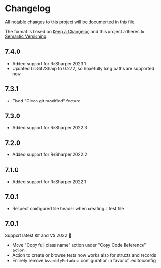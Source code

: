 # Changelog
All notable changes to this project will be documented in this file.

The format is based on [Keep a Changelog](http://keepachangelog.com/en/1.0.0/)
and this project adheres to [Semantic Versioning](http://semver.org/spec/v2.0.0.html).

## 7.4.0

- Added support for ReSharper 2023.1
- Updated LibGit2Sharp to 0.27.2, so hopefully long paths are supported now

## 7.3.1
- Fixed "Clean git modified" feature

## 7.3.0
- Added support for ReSharper 2022.3

## 7.2.0
- Added support for ReSharper 2022.2

## 7.1.0
- Added support for ReSharper 2022.1

## 7.0.1
- Respect configured file header when creating a test file

## 7.0.1
Support latest R# and VS 2022 🎉

- Move "Copy full class name" action under "Copy Code Reference" action
- Action to create or browse tests now works also for structs and records
- Entirely remove `AssemblyMetadata` configuration in favor of .editorconfig